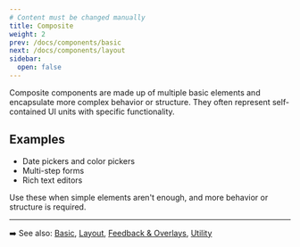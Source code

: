 ```yaml
---
# Content must be changed manually
title: Composite
weight: 2
prev: /docs/components/basic
next: /docs/components/layout
sidebar:
  open: false
---
```



Composite components are made up of multiple basic elements and encapsulate more complex behavior or structure. They often represent self-contained UI units with specific functionality.

## Examples
- Date pickers and color pickers
- Multi-step forms
- Rich text editors

Use these when simple elements aren't enough, and more behavior or structure is required.

---

➡️ See also: [Basic](../basic), [Layout](../layout), [Feedback & Overlays](../feedback-and-overlay), [Utility](../utility)
